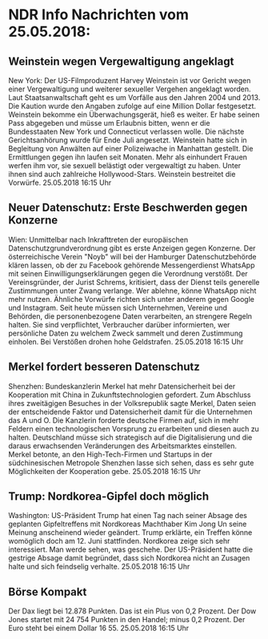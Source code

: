 # NDR Info Nachrichten vom 25.05.2018:


## Weinstein wegen Vergewaltigung angeklagt
New York: 	Der US-Filmproduzent Harvey Weinstein ist vor Gericht wegen einer Vergewaltigung und weiterer sexueller Vergehen angeklagt worden. Laut Staatsanwaltschaft geht es um Vorfälle aus den Jahren 2004 und 2013. Die Kaution wurde den Angaben zufolge auf eine Million Dollar festgesetzt. Weinstein bekomme ein Überwachungsgerät, hieß es weiter. Er habe seinen Pass abgegeben und müsse um Erlaubnis bitten, wenn er die Bundesstaaten New York und Connecticut verlassen wolle. Die nächste Gerichtsanhörung wurde für Ende Juli angesetzt. Weinstein hatte sich in Begleitung von Anwälten auf einer Polizeiwache in Manhattan gestellt. Die Ermittlungen gegen ihn laufen seit Monaten. Mehr als einhundert Frauen werfen ihm vor, sie sexuell belästigt oder vergewaltigt zu haben. Unter ihnen sind auch zahlreiche Hollywood-Stars. Weinstein bestreitet die Vorwürfe. 25.05.2018 16:15 Uhr 

## Neuer Datenschutz: Erste Beschwerden gegen Konzerne
Wien: Unmittelbar nach Inkrafttreten der europäischen Datenschutzgrundverordnung gibt es erste Anzeigen gegen Konzerne. Der österreichische Verein "Noyb" will bei der Hamburger Datenschutzbehörde klären lassen, ob der zu Facebook gehörende Messengerdienst WhatsApp mit seinen Einwilligungserklärungen gegen die Verordnung verstößt. Der Vereinsgründer, der Jurist Schrems, kritisiert, dass der Dienst teils generelle Zustimmungen unter Zwang verlange. Wer ablehne, könne WhatsApp nicht mehr nutzen. Ähnliche Vorwürfe richten sich unter anderem gegen Google und Instagram. Seit heute müssen sich Unternehmen, Vereine und Behörden, die personenbezogene Daten verarbeiten, an strengere Regeln halten. Sie sind verpflichtet, Verbraucher darüber informierten, wer persönliche Daten zu welchem Zweck sammelt und deren Zustimmung einholen. Bei Verstößen drohen hohe Geldstrafen. 25.05.2018 16:15 Uhr 

## Merkel fordert besseren Datenschutz
Shenzhen: Bundeskanzlerin Merkel hat mehr Datensicherheit bei der Kooperation mit China in Zukunftstechnologien gefordert. Zum Abschluss ihres zweitägigen Besuches in der Volksrepublik sagte Merkel, Daten seien der entscheidende Faktor und Datensicherheit damit für die Unternehmen das A und O. Die Kanzlerin forderte deutsche Firmen auf, sich in mehr Feldern einen technologischen Vorsprung zu erarbeiten und diesen auch zu halten. Deutschland müsse sich strategisch auf die Digitalisierung und die daraus erwachsenden Veränderungen des Arbeitsmarktes einstellen. Merkel betonte, an den High-Tech-Firmen und Startups in der südchinesischen Metropole Shenzhen lasse sich sehen, dass es sehr gute Möglichkeiten der Kooperation gebe. 25.05.2018 16:15 Uhr 

## Trump: Nordkorea-Gipfel doch möglich
Washington: US-Präsident Trump hat einen Tag nach seiner Absage des geplanten Gipfeltreffens mit Nordkoreas Machthaber Kim Jong Un seine Meinung anscheinend wieder geändert. Trump erklärte, ein Treffen könne womöglich doch am 12. Juni stattfinden. Nordkorea zeige sich sehr interessiert. Man werde sehen, was geschehe. Der US-Präsident hatte die gestrige Absage damit begründet, dass sich Nordkorea nicht an Zusagen halte und sich feindselig verhalte. 25.05.2018 16:15 Uhr 

## Börse Kompakt
Der Dax liegt bei 12.878 Punkten. Das ist ein Plus von 0,2 Prozent. Der Dow Jones startet mit 24 754 Punkten in den Handel; minus 0,2 Prozent. Der Euro steht bei einem Dollar 16 55. 25.05.2018 16:15 Uhr 
